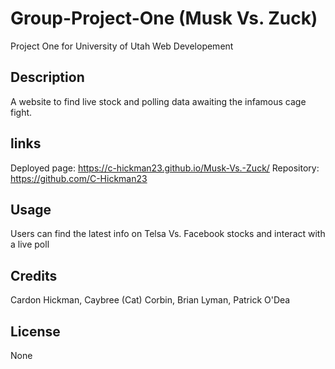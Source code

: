 # Group-Project-One (Musk Vs. Zuck)
Project One for University of Utah Web Developement


## Description
A website to find live stock and polling data awaiting the infamous cage fight.


## links
Deployed page: https://c-hickman23.github.io/Musk-Vs.-Zuck/
Repository: https://github.com/C-Hickman23

## Usage
Users can find the latest info on Telsa Vs. Facebook stocks and interact with a live poll


## Credits
Cardon Hickman,
Caybree (Cat) Corbin,
Brian Lyman,
Patrick O'Dea


## License
None